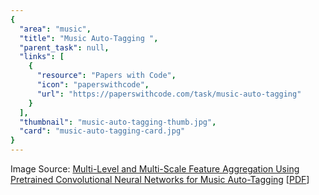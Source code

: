 ```yaml
---
{
  "area": "music",
  "title": "Music Auto-Tagging ",
  "parent_task": null,
  "links": [
    {
      "resource": "Papers with Code",
      "icon": "paperswithcode",
      "url": "https://paperswithcode.com/task/music-auto-tagging"
    }
  ],
  "thumbnail": "music-auto-tagging-thumb.jpg",
  "card": "music-auto-tagging-card.jpg"
}
---
```

Image Source: [Multi-Level and Multi-Scale Feature Aggregation Using Pretrained Convolutional Neural Networks for Music Auto-Tagging](https://www.semanticscholar.org/paper/Multi-Level-and-Multi-Scale-Feature-Aggregation-for-Lee-Nam/0d73d7ddded8db6175cbfe5c6e7eaaaef0543c21) [[PDF](https://arxiv.org/pdf/1703.01793v2.pdf)]  